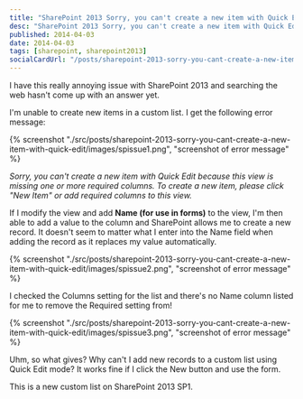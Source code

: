 ```yaml
---
title: "SharePoint 2013 Sorry, you can't create a new item with Quick Edit because this view is missing one or more required columns."
desc: "SharePoint 2013 Sorry, you can't create a new item with Quick Edit because this view is missing one or more required columns. To create a new item, please click \"New Item\" or add required columns to this view."
published: 2014-04-03
date: 2014-04-03
tags: [sharepoint, sharepoint2013]
socialCardUrl: "/posts/sharepoint-2013-sorry-you-cant-create-a-new-item-with-quick-edit/og-image/og-social-cover.jpg"
---
```

I have this really annoying issue with SharePoint 2013 and searching the web hasn't come up with an answer yet.

I'm unable to create new items in a custom list. I get the following error message:

{% screenshot "./src/posts/sharepoint-2013-sorry-you-cant-create-a-new-item-with-quick-edit/images/spissue1.png", "screenshot of error message" %}

_Sorry, you can't create a new item with Quick Edit because this view is missing one or more required columns. To create a new item, please click "New Item" or add required columns to this view._

If I modify the view and add **Name (for use in forms)** to the view, I'm then able to add a value to the column and SharePoint allows me to create a new record. It doesn't seem to matter what I enter into the Name field when adding the record as it replaces my value automatically.

{% screenshot "./src/posts/sharepoint-2013-sorry-you-cant-create-a-new-item-with-quick-edit/images/spissue2.png", "screenshot of error message" %}

I checked the Columns setting for the list and there's no Name column listed for me to remove the Required setting from!

{% screenshot "./src/posts/sharepoint-2013-sorry-you-cant-create-a-new-item-with-quick-edit/images/spissue3.png", "screenshot of error message" %}

Uhm, so what gives? Why can't I add new records to a custom list using Quick Edit mode? It works fine if I click the New button and use the form.

This is a new custom list on SharePoint 2013 SP1.
